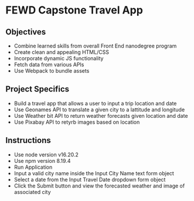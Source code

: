 # FEWD Capstone Travel App

## Objectives
<ul>
    <li>Combine learned skills from overall Front End nanodegree program</li>
    <li>Create clean and appealing HTML/CSS</li>
    <li>Incorporate dynamic JS functionality</li>
    <li>Fetch data from various APIs</li>
    <li>Use Webpack to bundle assets</li>
</ul>

## Project Specifics
<ul>
    <li>Build a travel app that allows a user to input a trip location and date</li>
    <li>Use Geonames API to translate a given city to a lattitude and longitude</li>
    <li>Use Weather bit API to return weather forecasts given location and date</li>
    <li>Use Pixabay API to retyrb images based on location</li>
</ul>

## Instructions
<ul>
    <li>Use node version v16.20.2</li>
    <li>Use npm version 8.19.4</li>
    <li>Run Application</li>
    <li>Input a valid city name inside the Input City Name text form object</li>
    <li>Select a date from the Input Travel Date dropdown form object</li>
    <li>Click the Submit button and view the forecasted weather and image of associated city</li>
</ul>